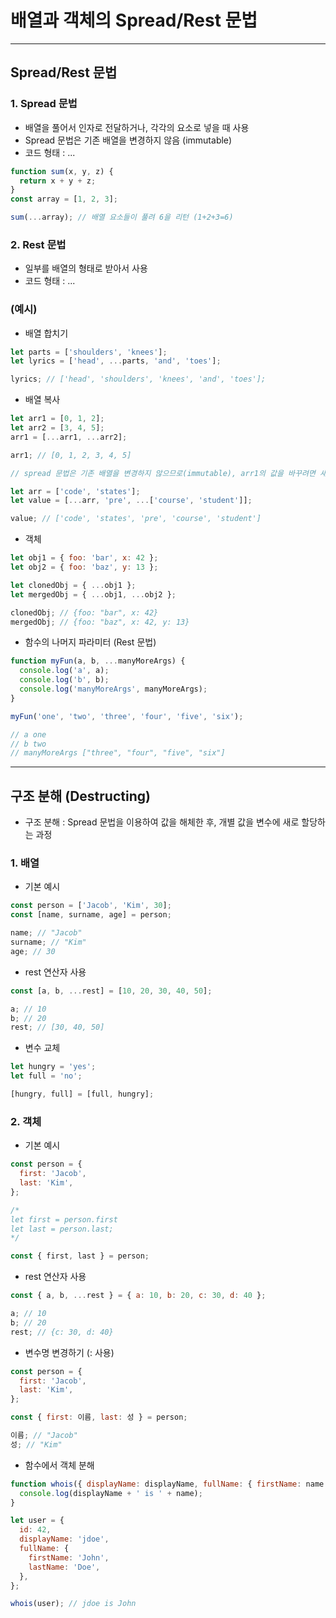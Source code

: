 # 배열과 객체의 Spread/Rest 문법

---

## Spread/Rest 문법

### 1. Spread 문법

- 배열을 풀어서 인자로 전달하거나, 각각의 요소로 넣을 때 사용
- Spread 문법은 기존 배열을 변경하지 않음 (immutable)
- 코드 형태 : ...

```js
function sum(x, y, z) {
  return x + y + z;
}
const array = [1, 2, 3];

sum(...array); // 배열 요소들이 풀려 6을 리턴 (1+2+3=6)
```

### 2. Rest 문법

- 일부를 배열의 형태로 받아서 사용
- 코드 형태 : ...

### (예시)

- 배열 합치기

```js
let parts = ['shoulders', 'knees'];
let lyrics = ['head', ...parts, 'and', 'toes'];

lyrics; // ['head', 'shoulders', 'knees', 'and', 'toes'];
```

- 배열 복사

```js
let arr1 = [0, 1, 2];
let arr2 = [3, 4, 5];
arr1 = [...arr1, ...arr2];

arr1; // [0, 1, 2, 3, 4, 5]

// spread 문법은 기존 배열을 변경하지 않으므로(immutable), arr1의 값을 바꾸려면 새롭게 할당해야 합니다.
```

```js
let arr = ['code', 'states'];
let value = [...arr, 'pre', ...['course', 'student']];

value; // ['code', 'states', 'pre', 'course', 'student']
```

- 객체

```js
let obj1 = { foo: 'bar', x: 42 };
let obj2 = { foo: 'baz', y: 13 };

let clonedObj = { ...obj1 };
let mergedObj = { ...obj1, ...obj2 };

clonedObj; // {foo: "bar", x: 42}
mergedObj; // {foo: "baz", x: 42, y: 13}
```

- 함수의 나머지 파라미터 (Rest 문법)

```js
function myFun(a, b, ...manyMoreArgs) {
  console.log('a', a);
  console.log('b', b);
  console.log('manyMoreArgs', manyMoreArgs);
}

myFun('one', 'two', 'three', 'four', 'five', 'six');

// a one
// b two
// manyMoreArgs ["three", "four", "five", "six"]
```

---

## 구조 분해 (Destructing)

- 구조 분해 : Spread 문법을 이용하여 값을 해체한 후, 개별 값을 변수에 새로 할당하는 과정

### 1. 배열

- 기본 예시

```js
const person = ['Jacob', 'Kim', 30];
const [name, surname, age] = person;

name; // "Jacob"
surname; // "Kim"
age; // 30
```

- rest 연산자 사용

```js
const [a, b, ...rest] = [10, 20, 30, 40, 50];

a; // 10
b; // 20
rest; // [30, 40, 50]
```

- 변수 교체

```js
let hungry = 'yes';
let full = 'no';

[hungry, full] = [full, hungry];
```

### 2. 객체

- 기본 예시

```js
const person = {
  first: 'Jacob',
  last: 'Kim',
};

/*
let first = person.first
let last = person.last;
*/

const { first, last } = person;
```

- rest 연산자 사용

```js
const { a, b, ...rest } = { a: 10, b: 20, c: 30, d: 40 };

a; // 10
b; // 20
rest; // {c: 30, d: 40}
```

- 변수명 변경하기 (: 사용)

```js
const person = {
  first: 'Jacob',
  last: 'Kim',
};

const { first: 이름, last: 성 } = person;

이름; // "Jacob"
성; // "Kim"
```

- 함수에서 객체 분해

```js
function whois({ displayName: displayName, fullName: { firstName: name } }) {
  console.log(displayName + ' is ' + name);
}

let user = {
  id: 42,
  displayName: 'jdoe',
  fullName: {
    firstName: 'John',
    lastName: 'Doe',
  },
};

whois(user); // jdoe is John
```
